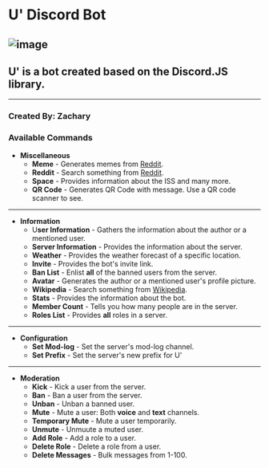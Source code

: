 # U' Discord Bot

![image](https://cdn.discordapp.com/attachments/720137467579334716/720827776592117760/cfd84f958d15115398bc9403624e3e67.gif)
---
## __U' is a bot created based on the Discord.JS library.__
---
### Created By: __Zachary__
### Available Commands

* **Miscellaneous**
    * **Meme** - Generates memes from [Reddit](https://reddit.com/).
    * **Reddit** - Search something from [Reddit](https://reddit.com/).
    * **Space** - Provides information about the ISS and many more.
    * **QR Code** - Generates QR Code with message. Use a QR code scanner to see.
---
* **Information**
    * U**ser Information** - Gathers the information about the author or a mentioned user.
    * **Server Information** - Provides the information about the server.
    * **Weather** - Provides the weather forecast of a specific location.
    * **Invite** - Provides the bot's invite link.
    * **Ban List** - Enlist **all** of the banned users from the server.
    * **Avatar** - Generates the author or a mentioned user's profile picture.
    * **Wikipedia** - Search something from [Wikipedia](https://wikipedia.com/).
    * **Stats** - Provides the information about the bot.
    * **Member Count** - Tells you how many people are in the server.
    * **Roles List** - Provides **all** roles in a server.
---
* **Configuration**
    * **Set Mod-log** - Set the server's mod-log channel.
    * **Set Prefix** - Set the server's new prefix for U'
---
* **Moderation**
    * **Kick** - Kick a user from the server.
    * **Ban** - Ban a user from the server.
    * **Unban** - Unban a banned user.
    * **Mute** - Mute a user: Both **voice** and **text** channels.
    * **Temporary Mute** - Mute a user temporarily.
    * **Unmute** - Unmuute a muted user.
    * **Add Role** - Add a role to a user.
    * **Delete Role** - Delete a role from a user.
    * **Delete Messages** - Bulk messages from 1-100.



